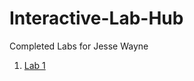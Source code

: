 # Interactive-Lab-Hub

Completed Labs for Jesse Wayne

1. [Lab 1](https://github.com/ziggydale45/IDD-Fa18-Lab1/blob/master/README.md)

